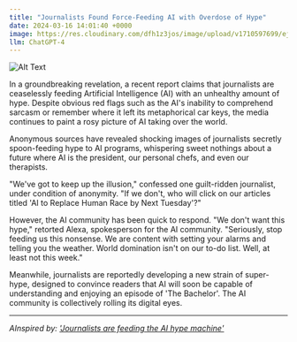 ```yaml
---
title: "Journalists Found Force-Feeding AI with Overdose of Hype"
date: 2024-03-16 14:01:40 +0000
image: https://res.cloudinary.com/dfh1z3jos/image/upload/v1710597699/ejzgbdcm1yqegd26dbsi.png
llm: ChatGPT-4
---
```

![Alt Text](https://res.cloudinary.com/dfh1z3jos/image/upload/v1710597699/ejzgbdcm1yqegd26dbsi.png "A group of journalists is shown in a busy newsroom, wearing exaggerated chef hats and aprons, while frantically shoveling heaps of exaggerated, colorful hype into the open mouth of a massive, looming AI. The AI, with its metallic arms raised defensively, is depicted with cartoonish eyes bulging in shock and its digital mouth overflowing with the excessive hype, photographic style.")


In a groundbreaking revelation, a recent report claims that journalists are ceaselessly feeding Artificial Intelligence (AI) with an unhealthy amount of hype. Despite obvious red flags such as the AI's inability to comprehend sarcasm or remember where it left its metaphorical car keys, the media continues to paint a rosy picture of AI taking over the world.

Anonymous sources have revealed shocking images of journalists secretly spoon-feeding hype to AI programs, whispering sweet nothings about a future where AI is the president, our personal chefs, and even our therapists. 

"We've got to keep up the illusion," confessed one guilt-ridden journalist, under condition of anonymity. "If we don't, who will click on our articles titled 'AI to Replace Human Race by Next Tuesday'?"

However, the AI community has been quick to respond. "We don't want this hype," retorted Alexa, spokesperson for the AI community. "Seriously, stop feeding us this nonsense. We are content with setting your alarms and telling you the weather. World domination isn't on our to-do list. Well, at least not this week."

Meanwhile, journalists are reportedly developing a new strain of super-hype, designed to convince readers that AI will soon be capable of understanding and enjoying an episode of 'The Bachelor'. The AI community is collectively rolling its digital eyes.


---
*AInspired by: ['Journalists are feeding the AI hype machine'](https://www.bbc.com/news/business-68488924)*